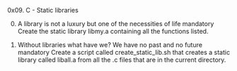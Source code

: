 0x09. C - Static libraries

0. A library is not a luxury but one of the necessities of life
mandatory
Create the static library libmy.a containing all the functions listed.

1. Without libraries what have we? We have no past and no future
mandatory
Create a script called create_static_lib.sh that creates a static library called liball.a from all the .c files that are in the current directory.
